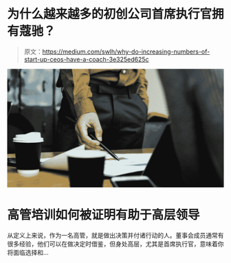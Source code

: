 # 为什么越来越多的初创公司首席执行官拥有蔻驰？

> 原文：<https://medium.com/swlh/why-do-increasing-numbers-of-start-up-ceos-have-a-coach-3e325ed625c>

![](img/55f0ec76c7f6e1da8970b136a03d9258.png)

# **高管培训如何被证明有助于高层领导**

从定义上来说，作为一名高管，就是做出决策并付诸行动的人。董事会成员通常有很多经验，他们可以在做决定时借鉴，但身处高层，尤其是首席执行官，意味着你将面临选择和…